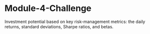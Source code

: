 # Module-4-Challenge

Investment potential based on key risk-management metrics: the daily returns, standard deviations, Sharpe ratios, and betas.
